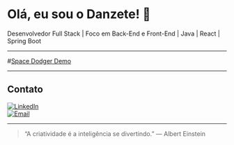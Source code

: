 # Olá, eu sou o Danzete! 👋

Desenvolvedor Full Stack | Foco em Back-End e Front-End | Java | React | Spring Boot

---

#[Space Dodger Demo](./Jogo.gif)

---

## Contato

[![LinkedIn](https://img.shields.io/badge/-LinkedIn-0A66C2?style=flat&logo=linkedin&logoColor=white)](https://www.linkedin.com/in/danzete)  
[![Email](https://img.shields.io/badge/-Email-D14836?style=flat&logo=gmail&logoColor=white)](mailto:danieltayt-sohn@hotmail.com)

---

> “A criatividade é a inteligência se divertindo.” — Albert Einstein
